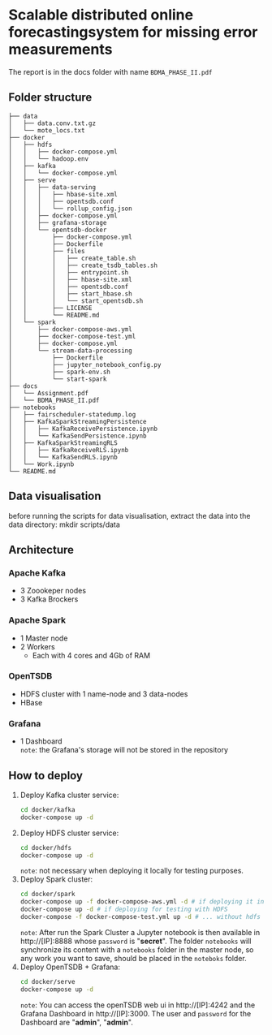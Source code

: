 # Scalable distributed online forecastingsystem for missing error measurements

The report is in the docs folder with name `BDMA_PHASE_II.pdf`

## Folder structure

```
├── data
│   ├── data.conv.txt.gz
│   └── mote_locs.txt
├── docker
│   ├── hdfs
│   │   ├── docker-compose.yml
│   │   └── hadoop.env
│   ├── kafka
│   │   └── docker-compose.yml
│   ├── serve
│   │   ├── data-serving
│   │   │   ├── hbase-site.xml
│   │   │   ├── opentsdb.conf
│   │   │   └── rollup_config.json
│   │   ├── docker-compose.yml
│   │   ├── grafana-storage
│   │   └── opentsdb-docker
│   │       ├── docker-compose.yml
│   │       ├── Dockerfile
│   │       ├── files
│   │       │   ├── create_table.sh
│   │       │   ├── create_tsdb_tables.sh
│   │       │   ├── entrypoint.sh
│   │       │   ├── hbase-site.xml
│   │       │   ├── opentsdb.conf
│   │       │   ├── start_hbase.sh
│   │       │   └── start_opentsdb.sh
│   │       ├── LICENSE
│   │       └── README.md
│   └── spark
│       ├── docker-compose-aws.yml
│       ├── docker-compose-test.yml
│       ├── docker-compose.yml
│       └── stream-data-processing
│           ├── Dockerfile
│           ├── jupyter_notebook_config.py
│           ├── spark-env.sh
│           └── start-spark
├── docs
│   └── Assignment.pdf
│   └── BDMA_PHASE_II.pdf
├── notebooks
│   ├── fairscheduler-statedump.log
│   ├── KafkaSparkStreamingPersistence
│   │   ├── KafkaReceivePersistence.ipynb
│   │   └── KafkaSendPersistence.ipynb
│   ├── KafkaSparkStreamingRLS
│   │   ├── KafkaReceiveRLS.ipynb
│   │   └── KafkaSendRLS.ipynb
│   └── Work.ipynb
└── README.md
```
## Data visualisation
before running the scripts for data visualisation, extract the data into the data directory:
mkdir scripts/data


## Architecture

### Apache Kafka

- 3 Zoookeper nodes
- 3 Kafka Brockers

### Apache Spark

- 1 Master node
- 2 Workers
    - Each with 4 cores and 4Gb of RAM

### OpenTSDB

- HDFS cluster with 1 name-node and 3 data-nodes
- HBase

### Grafana

- 1 Dashboard  
`note`: the Grafana's storage will not be stored in the repository

## How to deploy

1. Deploy Kafka cluster service:
    ```bash
    cd docker/kafka
    docker-compose up -d
    ```
2. Deploy HDFS cluster service:
    ```bash
    cd docker/hdfs
    docker-compose up -d
    ```
    `note`: not necessary when deploying it locally for testing purposes.
3. Deploy Spark cluster:
    ```bash
    cd docker/spark
    docker-compose up -f docker-compose-aws.yml -d # if deploying it in a server
    docker-compose up -d # if deploying for testing with HDFS
    docker-compose -f docker-compose-test.yml up -d # ... without hdfs   
    ```
    `note`: After run the Spark Cluster a Jupyter notebook is then available in http://[IP]:8888 whose `password` is "**secret**". The folder `notebooks` will synchronize its content with a `notebooks` folder in the master node, so any work you want to save, should be placed in the `noteboks` folder.
4. Deploy OpenTSDB + Grafana:
    ```bash
    cd docker/serve
    docker-compose up -d
    ```
    `note`: You can access the openTSDB web ui in http://[IP]:4242 and the Grafana Dashboard in http://[IP]:3000. The user and `password` for the Dashboard are "**admin**", "**admin**".
